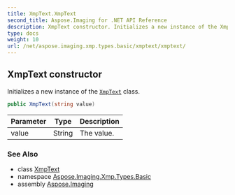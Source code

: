 ```yaml
---
title: XmpText.XmpText
second_title: Aspose.Imaging for .NET API Reference
description: XmpText constructor. Initializes a new instance of the XmpText class
type: docs
weight: 10
url: /net/aspose.imaging.xmp.types.basic/xmptext/xmptext/
---
```

## XmpText constructor

Initializes a new instance of the [`XmpText`](../) class.

```csharp
public XmpText(string value)
```

| Parameter | Type | Description |
| --- | --- | --- |
| value | String | The value. |

### See Also

* class [XmpText](../)
* namespace [Aspose.Imaging.Xmp.Types.Basic](../../xmptext/)
* assembly [Aspose.Imaging](../../../)


